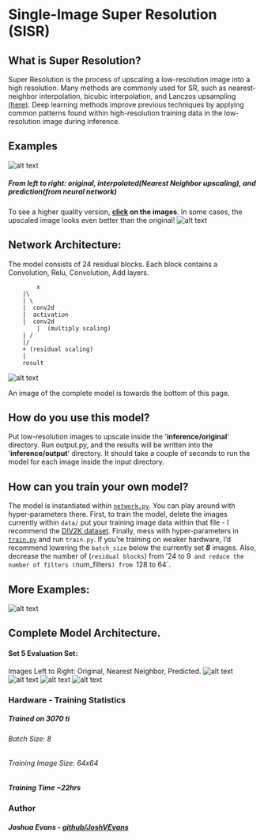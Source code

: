 # Single-Image Super Resolution (SISR)
## What is Super Resolution?
Super Resolution is the process of upscaling a low-resolution image into a high resolution. Many methods are commonly used for SR, such as nearest-neighbor interpolation, bicubic interpolation, and Lanczos upsampling [(here)](https://en.wikipedia.org/wiki/Comparison_gallery_of_image_scaling_algorithms). Deep learning methods improve previous techniques by applying common patterns found within high-resolution training data in the low-resolution image during inference.

## Examples
![alt text](evaluation/Combined/000000000029.jpg)
##### *From left to right: original, interpolated(Nearest Neighbor upscaling), and prediction(from neural network)*<br />
To see a higher quality version, **[click](https://github.com/JoshVEvans/Super-Resolution/tree/master/evaluation/Combined) on the images**. In some cases, the upscaled image looks even better than the original!
![alt text](evaluation/Combined/000000001300.jpg)

## Network Architecture:
The model consists of 24 residual blocks. Each block contains a Convolution, Relu, Convolution, Add layers.

            x
		|\
		| \
		|  conv2d
		|  activation
		|  conv2d
            |  (multiply scaling)
		| /
		|/
		+ (residual scaling)
		|
		result
![alt text](data/model_small.png)

An image of the complete model is towards the bottom of this page.

## How do you use this model?
Put low-resolution images to upscale inside the '**inference/original**' directory. Run output.py, and the results will be written into the '**inference/output**' directory. It should take a couple of seconds to run the model for each image inside the input directory.

## How can you train your own model?
The model is instantiated within [`network.py`](https://github.com/JoshVEvans/Super-Resolution/blob/master/network.py). You can play around with hyper-parameters there. First, to train the model, delete the images currently within `data/` put your training image data within that file - I recommend the [DIV2K dataset](https://data.vision.ee.ethz.ch/cvl/DIV2K/). Finally, mess with hyper-parameters in [`train.py`](https://github.com/JoshVEvans/Super-Resolution/blob/master/train.py) and run `train.py`. If you’re training on weaker hardware, I’d recommend lowering the `batch_size` below the currently set ***8*** images. Also, decrease the number of (`residual blocks`) from ’24 to 9` and reduce the number of filters (`num_filters`) from `128 to 64`.

## More Examples:
![alt text](data/model_small.png)

## Complete Model Architecture.
#### Set 5 Evaluation Set:
Images Left to Right: Original, Nearest Neighbor, Predicted.
![alt text](evaluation/Combined/baboon.png)
![alt text](evaluation/Combined/baby.png)
![alt text](evaluation/Combined/butterfly.png)
![alt text](evaluation/Combined/comic.png)

### Hardware - Training Statistics
##### Trained on 3070 ti
###### Batch Size: 8
###### Training Image Size: 64x64
##### Training Time ~22hrs

### Author
##### Joshua Evans - [github/JoshVEvans](https://github.com/JoshVEvans)
